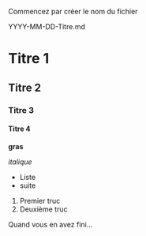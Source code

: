 Commencez par créer le nom du fichier

YYYY-MM-DD-Titre.md

# Titre 1
## Titre 2
### Titre 3
#### Titre 4

**gras**

*italique*

- Liste
- suite

1. Premier truc
2. Deuxième truc

Quand vous en avez fini...

